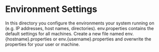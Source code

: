 Environment Settings
====================

In this directory you configure the environments your system running on (e.g. IP addresses, host names, directories).
env.properties contains the default settings for all machines. Create a new file named env.{hostname}.properties or
env.{username}.properties and overwrite the properties for your user or machine.
